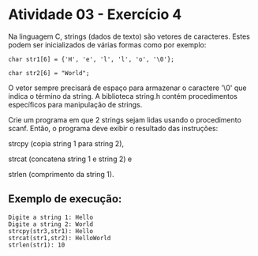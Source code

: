 # Atividade 03 - Exercício 4

Na linguagem C, strings (dados de texto) são vetores de caracteres. Estes podem ser inicializados de várias formas como por exemplo: 

`char str1[6] = {'H', 'e', 'l', 'l', 'o', '\0'};` 

`char str2[6] = "World";`

O vetor sempre precisará de espaço para armazenar o caractere '\0' que indica o término da string. A biblioteca string.h contém procedimentos específicos para manipulação de strings. 

Crie um programa em que 2 strings sejam lidas usando o procedimento scanf. Então, o programa deve exibir o resultado das instruções:

strcpy (copia string 1 para string 2),

strcat (concatena string 1 e string 2) e

strlen (comprimento da string 1). 

## Exemplo de execução:

```
Digite a string 1: Hello
Digite a string 2: World
strcpy(str3,str1): Hello
strcat(str1,str2): HelloWorld
strlen(str1): 10 
```
